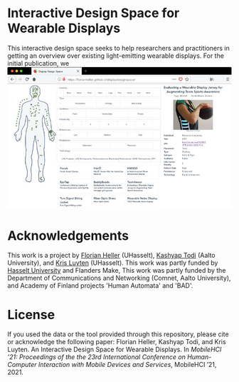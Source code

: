 # Interactive Design Space for Wearable Displays
This interactive design space seeks to help researchers and practitioners in getting an overview over existing light-emitting wearable displays. 
For the initial publication, we 
![A screenshot of the interactive design space tool with a body silhouette, a list of wearable display publications and projects, and a detailed overview on the selected project.](https://github.com/florianheller/displaydesignspace/blob/master/docs/tool.jpg?raw=true)
# Acknowledgements
This work is a project by [Florian Heller](http://www.heller-web.net/) (UHasselt), [Kashyap Todi](https://www.kashyaptodi.com/) (Aalto University), and [Kris Luyten](http://www.krisluyten.net/) (UHasselt).
This work was partly funded by [Hasselt University](http://www.uhasselt.be) and Flanders Make, 
This work was partly funded by the Department of Communications and Networking (Comnet, Aalto University), and Academy of Finland projects 'Human Automata' and 'BAD'.
# License
If you used the data or the tool provided through this repository, please cite or acknowledge the following paper:
Florian Heller, Kashyap Todi, and Kris Luyten. An Interactive Design Space for Wearable Displays. In *MobileHCI ’21: Proceedings of the the 23rd International Conference on Human-Computer Interaction with Mobile Devices and Services*, MobileHCI ’21, 2021. 

